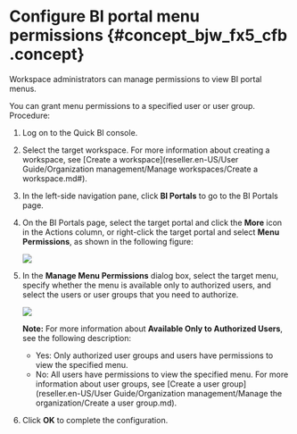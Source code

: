 # Configure BI portal menu permissions {#concept_bjw_fx5_cfb .concept}

Workspace administrators can manage permissions to view BI portal menus.

You can grant menu permissions to a specified user or user group. Procedure:

1.  Log on to the Quick BI console.
2.  Select the target workspace. For more information about creating a workspace, see [Create a workspace](reseller.en-US/User Guide/Organization management/Manage workspaces/Create a workspace.md#).
3.  In the left-side navigation pane, click **BI Portals** to go to the BI Portals page.
4.  On the BI Portals page, select the target portal and click the **More** icon in the Actions column, or right-click the target portal and select **Menu Permissions**, as shown in the following figure:

    ![](http://static-aliyun-doc.oss-cn-hangzhou.aliyuncs.com/assets/img/21322/155703517112558_en-US.png)

5.  In the **Manage Menu Permissions** dialog box, select the target menu, specify whether the menu is available only to authorized users, and select the users or user groups that you need to authorize.

    ![](http://static-aliyun-doc.oss-cn-hangzhou.aliyuncs.com/assets/img/21322/155703517112559_en-US.png)

    **Note:** For more information about **Available Only to Authorized Users**, see the following description:

    -   Yes: Only authorized user groups and users have permissions to view the specified menu.
    -   No: All users have permissions to view the specified menu.
    For more information about user groups, see [Create a user group](reseller.en-US/User Guide/Organization management/Manage the organization/Create a user group.md).

6.  Click **OK** to complete the configuration.


